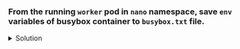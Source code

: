 ### From the running `worker` pod in `nano` namespace, save `env` variables of busybox container to `busybox.txt` file.
    
<details><summary>Solution</summary>
<p>

```bash
# check for the running pod
k get po -n nano

# list the env of busybox container & save it to a file
k exec -ti worker -n nano -c busybox -- env

# or
k exec -ti worker -n nano -c busybox -- printenv > busybox.txt
```

</p>
</details>